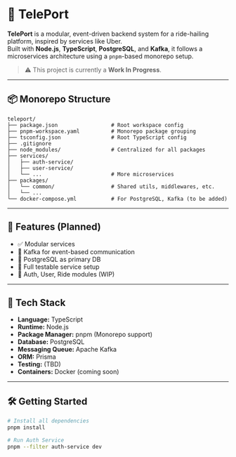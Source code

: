 # 🚗 TelePort

**TelePort** is a modular, event-driven backend system for a ride-hailing platform, inspired by services like Uber.  
Built with **Node.js**, **TypeScript**, **PostgreSQL**, and **Kafka**, it follows a microservices architecture using a `pnpm`-based monorepo setup.

> ⚠️ This project is currently a **Work In Progress**.

---

## 📦 Monorepo Structure

```
teleport/
├── package.json                 # Root workspace config
├── pnpm-workspace.yaml          # Monorepo package grouping
├── tsconfig.json                # Root TypeScript config
├── .gitignore
├── node_modules/                # Centralized for all packages
├── services/
│   ├── auth-service/
│   ├── user-service/
│   └── ...                      # More microservices
├── packages/
│   └── common/                  # Shared utils, middlewares, etc.
│   └── ...
└── docker-compose.yml           # For PostgreSQL, Kafka (to be added)
```

---

## 🚀 Features (Planned)

- ✅ Modular services
- 📨 Kafka for event-based communication
- 📄 PostgreSQL as primary DB
- 🧪 Full testable service setup
- 🔐 Auth, User, Ride modules (WIP)

---

## 🧰 Tech Stack

- **Language:** TypeScript
- **Runtime:** Node.js
- **Package Manager:** pnpm (Monorepo support)
- **Database:** PostgreSQL
- **Messaging Queue:** Apache Kafka
- **ORM:** Prisma
- **Testing:** (TBD)
- **Containers:** Docker (coming soon)

---

## 🛠️ Getting Started

```bash
# Install all dependencies
pnpm install

# Run Auth Service
pnpm --filter auth-service dev

```
